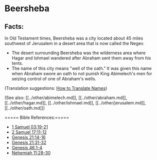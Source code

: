 # Beersheba #

## Facts: ##

In Old Testament times, Beersheba was a city located about 45 miles southwest of Jerusalem in a desert area that is now called the Negev.

* The desert surrounding Beersheba was the wilderness area where Hagar and Ishmael wandered after Abraham sent them away from his tents.
* The name of this city means "well of the oath." It was given this name when Abraham swore an oath to not punish King Abimelech's men for seizing control of one of Abraham's wells.

(Translation suggestions: [How to Translate Names](en/ta-vol1/translate/man/translate-names))

(See also: [[../other/abimelech.md]], [[../other/abraham.md]], [[../other/hagar.md]], [[../other/ishmael.md]], [[../other/jerusalem.md]], [[../other/oath.md]])

===== Bible References:=====

* [1 Samuel 03:19-21](en/tn/1sa/help/03/19)
* [2 Samuel 17:11-12](en/tn/2sa/help/17/11)
* [Genesis 21:14-16](en/tn/gen/help/21/14)
* [Genesis 21:31-32](en/tn/gen/help/21/31)
* [Genesis 46:1-4](en/tn/gen/help/46/01)
* [Nehemiah 11:28-30](en/tn/neh/help/11/28)